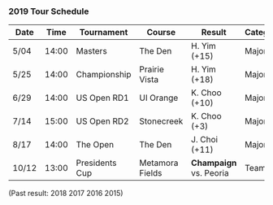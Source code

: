 ### 2019 Tour Schedule


| Date  | Time  | Tournament   | Course        | Result        | Category |
|-------|-------|--------------|---------------|---------------|----------|
| 5/04  | 14:00 | Masters      | The Den       | H. Yim (+15)  | Major    |
| 5/25  | 14:00 | Championship | Prairie Vista | H. Yim (+18)  | Major    |
| 6/29  | 14:00 | US Open RD1  | UI Orange     | K. Choo (+10) | Major    |
| 7/14  | 15:00 | US Open RD2  | Stonecreek    | K. Choo (+3)  | Major    |
| 8/17  | 14:00 | The Open     | The Den       | J. Choi (+11) | Major    |
| 10/12 | 13:00 | Presidents Cup | Metamora Fields | **Champaign** vs. Peoria | Team     |

(Past result: 2018 2017 2016 2015)
